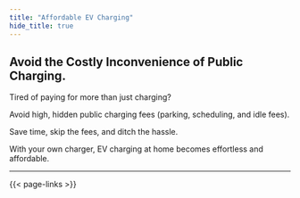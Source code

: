 ```yaml
---
title: "Affordable EV Charging"
hide_title: true
---
```

## **Avoid the Costly Inconvenience of Public Charging.**

Tired of paying for more than just charging?

Avoid high, hidden public charging fees (parking, scheduling, and idle fees).

Save time, skip the fees, and ditch the hassle.

With your own charger, EV charging at home becomes effortless and affordable.

---

{{< page-links >}}